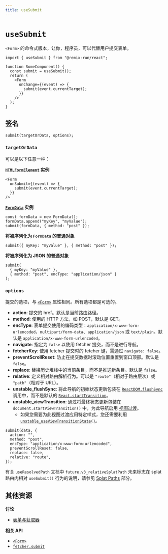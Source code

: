 ```yaml
---
title: useSubmit
---
```


# `useSubmit`

`<Form>` 的命令式版本，让你，程序员，可以代替用户提交表单。

```tsx
import { useSubmit } from "@remix-run/react";

function SomeComponent() {
  const submit = useSubmit();
  return (
    <Form
      onChange={(event) => {
        submit(event.currentTarget);
      }}
    />
  );
}
```

## 签名

```tsx
submit(targetOrData, options);
```

### `targetOrData`

可以是以下任意一种：

**[`HTMLFormElement`][html-form-element] 实例**

```tsx
<Form
  onSubmit={(event) => {
    submit(event.currentTarget);
  }}
/>
```

**[`FormData`][form-data] 实例**

```tsx
const formData = new FormData();
formData.append("myKey", "myValue");
submit(formData, { method: "post" });
```

**将被序列化为 `FormData` 的普通对象**

```tsx
submit({ myKey: "myValue" }, { method: "post" });
```

**将被序列化为 JSON 的普通对象**

```tsx
submit(
  { myKey: "myValue" },
  { method: "post", encType: "application/json" }
);
```

### `options`

提交的选项，与 [`<Form>`][form-component] 属性相同。所有选项都是可选的。

- **action**: 提交的 href。默认是当前路由路径。
- **method**: 使用的 HTTP 方法，如 POST，默认是 GET。
- **encType**: 表单提交使用的编码类型：`application/x-www-form-urlencoded`、`multipart/form-data`、`application/json` 或 `text/plain`。默认是 `application/x-www-form-urlencoded`。
- **navigate**: 指定为 `false` 以使用 fetcher 提交，而不是进行导航。
- **fetcherKey**: 使用 fetcher 提交时的 fetcher 键，需通过 `navigate: false`。
- **preventScrollReset**: 防止在提交数据时滚动位置重置到窗口顶部。默认是 `false`。
- **replace**: 替换历史堆栈中的当前条目，而不是推送新条目。默认是 `false`。
- **relative**: 定义相对路由解析行为。可以是 `"route"`（相对于路由层次）或 `"path"`（相对于 URL）。
- **unstable_flushSync**: 将此导航的初始状态更新包装在 [`ReactDOM.flushSync`][flush-sync] 调用中，而不是默认的 [`React.startTransition`][start-transition]。
- **unstable_viewTransition**: 通过将最终状态更新包装在 `document.startViewTransition()` 中，为此导航启用 [视图过渡][view-transitions]。
  - 如果您需要为此视图过渡应用特定样式，您还需要利用 [`unstable_useViewTransitionState()`][use-view-transition-state]。

```tsx
submit(data, {
  action: "",
  method: "post",
  encType: "application/x-www-form-urlencoded",
  preventScrollReset: false,
  replace: false,
  relative: "route",
});
```

<docs-info>有关 `useResolvedPath` 文档中 `future.v3_relativeSplatPath` 未来标志在 splat 路由内相对 `useSubmit()` 行为的说明，请参见 [Splat Paths][relativesplatpath] 部分。</docs-info>

## 其他资源

**讨论**

- [表单与获取器][form-vs-fetcher]

**相关 API**

- [`<Form>`][form-component]
- [`fetcher.submit`][fetcher-submit]

[form-component]: ../components/form
[html-form-element]: https://developer.mozilla.org/en-US/docs/Web/API/HTMLFormElement
[form-data]: https://developer.mozilla.org/en-US/docs/Web/API/FormData
[form-vs-fetcher]: ../discussion/form-vs-fetcher
[fetcher-submit]: ../hooks/use-fetcher#fetchersubmitformdata-options
[flush-sync]: https://react.dev/reference/react-dom/flushSync
[start-transition]: https://react.dev/reference/react/startTransition
[view-transitions]: https://developer.mozilla.org/en-US/docs/Web/API/View_Transitions_API
[use-view-transition-state]: ../hooks//use-view-transition-state
[relativesplatpath]: ./use-resolved-path#splat-paths